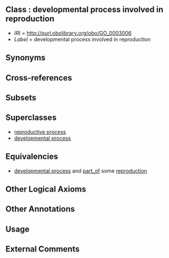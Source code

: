 
## Class : developmental process involved in reproduction

 * *IRI* = http://purl.obolibrary.org/obo/GO_0003006
 * *Label* = developmental process involved in reproduction

## Synonyms


## Cross-references


## Subsets


## Superclasses

 * [reproductive process](../../GO/14/GO_0022414.md)
 * [developmental process](../../GO/02/GO_0032502.md)

## Equivalencies

 * [developmental process](../../GO/02/GO_0032502.md) and [part_of](../../BFO/50/BFO_0000050.md) some [reproduction](../../GO/03/GO_0000003.md)

## Other Logical Axioms


## Other Annotations


## Usage


## External Comments

